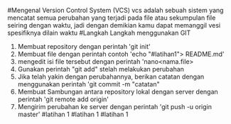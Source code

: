 #Mengenal Version Control System (VCS)
vcs adalah sebuah sistem yang mencatat semua perubahan yang terjadi pada file atau sekumpulan file seiring dengan waktu, jadi dengan demikian kamu dapat memanggil vesi spesifiknya dilain 
waktu
#Langkah Langkah menggunakan GIT
1. Membuat repository dengan perintah 'git init'
2. Membuat file dengan perintah contoh 'echo "#latihan1"> README.md'
3. mengedit isi file tersebut dengan perintah 'nano<nama.file>
4. Gunakan perintah "git add" stelah melakukan perubahan
5. Jika telah yakin dengan perubahannya, berikan catatan dengan menggunakan perintah 'git commit -m "catatan"
6. Membuat Sambungan antara repository lokal dengan server dengan perintah 'git remote add origin'
7. Mengirim perubahan ke server dengan perintah 'git push -u origin master'
#latihan 1
#latihan 1
#latihan 1
